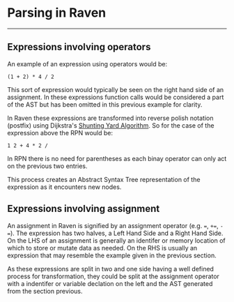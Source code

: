 # Parsing in Raven
---
## Expressions involving operators
An example of an expression using operators would be:

```(1 + 2) * 4 / 2```

This sort of expression would typically be seen on the right hand side of an assignment. In these expressions function calls would be considered a part of the AST but has been omitted in this previous example for clarity.

In Raven these expressions are transformed into reverse polish notation (postfix) using Dijkstra's [Shunting Yard Algorithm](https://en.wikipedia.org/wiki/Shunting-yard_algorithm). So for the case of the expression above the RPN would be:


```1 2 + 4 * 2 /```

In RPN there is no need for parentheses as each binay operator can only act on the previous two entries.

This process creates an Abstract Syntax Tree representation of the expression as it encounters new nodes.

## Expressions involving assignment
An assignment in Raven is signified by an assignment operator (e.g. `=`, `+=`, `-=`). The expression has two halves, a Left Hand Side and a Right Hand Side. On the LHS of an assignment is generally an identifer or memory location of which to store or mutate data as needed. On the RHS is usually an expression that may resemble the example given in the previous section.

As these expressions are split in two and one side having a well defined process for transformation, they could be split at the assignment operator with a indentifer or variable declation on the left and the AST generated from the section previous.

##